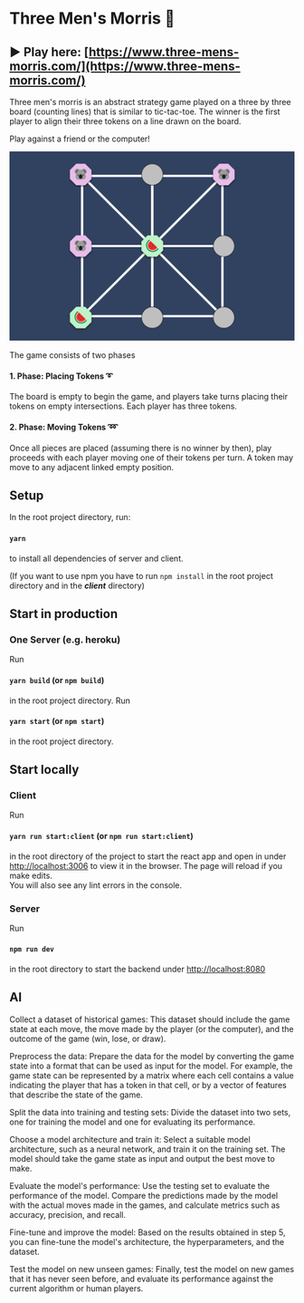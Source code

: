 # Three Men's Morris 👾

## ▶️ Play here: [https://www.three-mens-morris.com/](https://www.three-mens-morris.com/)

Three men's morris is an abstract strategy game played on a three by three board (counting lines) that is similar to tic-tac-toe.
The winner is the first player to align their three tokens on a line drawn on the board.

Play against a friend or the computer!

![morris](client/public/images/morris.png)

The game consists of two phases

 #### 1. Phase: Placing Tokens ➰
 The board is empty to begin the game, and players take turns placing their tokens on empty intersections. Each player has three tokens.

 #### 2. Phase: Moving Tokens ➿
 Once all pieces are placed (assuming there is no winner by then), play proceeds with each player moving one of their tokens per turn.
 A token may move to any adjacent linked empty position.

## Setup

In the root project directory, run:

#### `yarn`

to install all dependencies of server and client.

(If you want to use npm you have to run `npm install` in the root project directory and in the ***client*** directory)

## Start in production

### One Server (e.g. heroku)
Run
#### `yarn build` (or `npm build`)
in the root project directory.
Run
#### `yarn start` (or `npm start`)
in the root project directory.


## Start locally

### Client
Run 
#### `yarn run start:client` (or `npm run start:client`)
in the root directory of the project to start the react app and open in under [http://localhost:3006](http://localhost:3006) to 
view it in the browser.
The page will reload if you make edits.\
You will also see any lint errors in the console.

### Server
Run 
#### `npm run dev`
in the root directory to start the backend under [http://localhost:8080](http://localhost:3000)


## AI

Collect a dataset of historical games: This dataset should include the game state at each move, the move made by the player (or the computer), and the outcome of the game (win, lose, or draw).

Preprocess the data: Prepare the data for the model by converting the game state into a format that can be used as input for the model. For example, the game state can be represented by a matrix where each cell contains a value indicating the player that has a token in that cell, or by a vector of features that describe the state of the game.

Split the data into training and testing sets: Divide the dataset into two sets, one for training the model and one for evaluating its performance.

Choose a model architecture and train it: Select a suitable model architecture, such as a neural network, and train it on the training set. The model should take the game state as input and output the best move to make.

Evaluate the model's performance: Use the testing set to evaluate the performance of the model. Compare the predictions made by the model with the actual moves made in the games, and calculate metrics such as accuracy, precision, and recall.

Fine-tune and improve the model: Based on the results obtained in step 5, you can fine-tune the model's architecture, the hyperparameters, and the dataset.

Test the model on new unseen games: Finally, test the model on new games that it has never seen before, and evaluate its performance against the current algorithm or human players.
